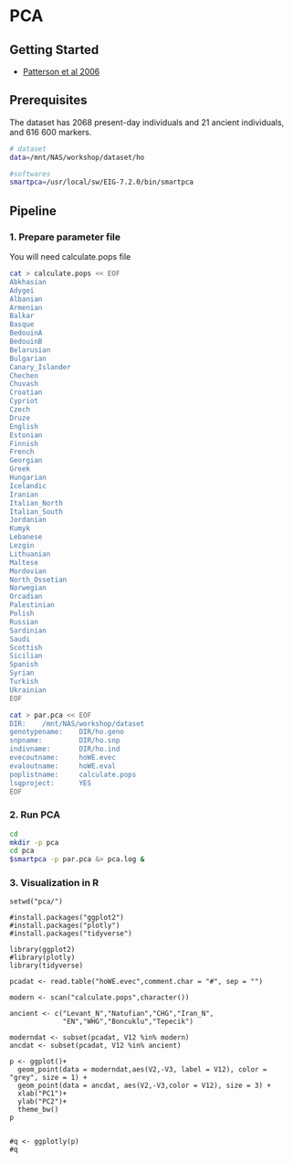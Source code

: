 # PCA

## Getting Started

* [Patterson et al 2006](https://journals.plos.org/plosgenetics/article?id=10.1371/journal.pgen.0020190)

## Prerequisites

The dataset has 2068 present-day individuals and 21 ancient individuals, and  616 600 markers.

```bash
# dataset
data=/mnt/NAS/workshop/dataset/ho

#softwares
smartpca=/usr/local/sw/EIG-7.2.0/bin/smartpca
```

## Pipeline

### 1. Prepare parameter file

You will need calculate.pops file

```bash
cat > calculate.pops << EOF
Abkhasian
Adygei
Albanian
Armenian
Balkar
Basque
BedouinA
BedouinB
Belarusian
Bulgarian
Canary_Islander
Chechen
Chuvash
Croatian
Cypriot
Czech
Druze
English
Estonian
Finnish
French
Georgian
Greek
Hungarian
Icelandic
Iranian
Italian_North
Italian_South
Jordanian
Kumyk
Lebanese
Lezgin
Lithuanian
Maltese
Mordovian
North_Ossetian
Norwegian
Orcadian
Palestinian
Polish
Russian
Sardinian
Saudi
Scottish
Sicilian
Spanish
Syrian
Turkish
Ukrainian
EOF
```

```bash
cat > par.pca << EOF
DIR:	/mnt/NAS/workshop/dataset
genotypename:    DIR/ho.geno
snpname:         DIR/ho.snp
indivname:       DIR/ho.ind
evecoutname:     hoWE.evec
evaloutname:     hoWE.eval
poplistname:     calculate.pops
lsqproject:      YES
EOF
```

### 2. Run PCA

```bash
cd
mkdir -p pca
cd pca
$smartpca -p par.pca &> pca.log &
```

### 3. Visualization in R

```{r}
setwd("pca/")

#install.packages("ggplot2")
#install.packages("plotly")
#install.packages("tidyverse")

library(ggplot2)
#library(plotly)
library(tidyverse)

pcadat <- read.table("hoWE.evec",comment.char = "#", sep = "")

modern <- scan("calculate.pops",character())

ancient <- c("Levant_N","Natufian","CHG","Iran_N",
             "EN","WHG","Boncuklu","Tepecik")

moderndat <- subset(pcadat, V12 %in% modern)
ancdat <- subset(pcadat, V12 %in% ancient)

p <- ggplot()+
  geom_point(data = moderndat,aes(V2,-V3, label = V12), color = "grey", size = 1) +
  geom_point(data = ancdat, aes(V2,-V3,color = V12), size = 3) +
  xlab("PC1")+
  ylab("PC2")+
  theme_bw()
p


#q <- ggplotly(p)
#q
```
